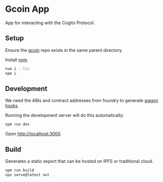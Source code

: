# Gcoin App

App for interacting with the Cogito Protocol.

## Setup

Ensure the [gcoin](https://github.com/cogitoprotocol/GCoin) repo exists in the same parent directory.

Install [nvm](https://github.com/nvm-sh/nvm#installing-and-updating).

```sh
nvm i --lts
npm i
```

## Development

We need the ABIs and contract addresses from foundry to generate [wagmi hooks](https://wagmi.sh/cli/getting-started).

Running the development server will do this automatically:

```bash
npm run dev
```

Open [http://localhost:3000](http://localhost:3000).

## Build

Generates a static export that can be hosted on IPFS or traditional cloud.

```bash
npm run build
npx serve@latest out
```
